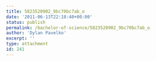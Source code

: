 ```yaml
---
title: 5823520902_9bc70bc7ab_o
date: '2011-06-13T22:18:40+00:00'
status: publish
permalink: /bachelor-of-science/5823520902_9bc70bc7ab_o
author: 'Dylan Pavelko'
excerpt: ''
type: attachment
id: 241
---
```

<!DOCTYPE html PUBLIC "-//W3C//DTD HTML 4.0 Transitional//EN" "http://www.w3.org/TR/REC-html40/loose.dtd">
<?xml encoding="UTF-8">
